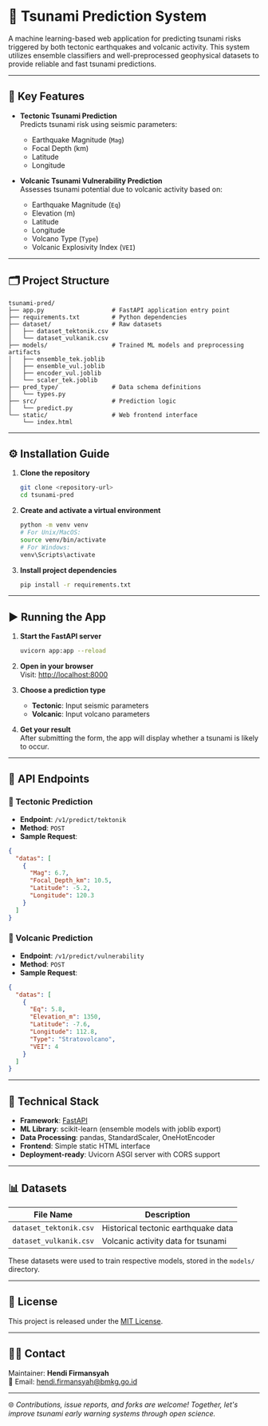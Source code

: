 # 🌊 Tsunami Prediction System

A machine learning-based web application for predicting tsunami risks triggered by both tectonic earthquakes and volcanic activity. This system utilizes ensemble classifiers and well-preprocessed geophysical datasets to provide reliable and fast tsunami predictions.

---

## 🚀 Key Features

- **Tectonic Tsunami Prediction**  
  Predicts tsunami risk using seismic parameters:
  - Earthquake Magnitude (`Mag`)
  - Focal Depth (km)
  - Latitude
  - Longitude

- **Volcanic Tsunami Vulnerability Prediction**  
  Assesses tsunami potential due to volcanic activity based on:
  - Earthquake Magnitude (`Eq`)
  - Elevation (m)
  - Latitude
  - Longitude
  - Volcano Type (`Type`)
  - Volcanic Explosivity Index (`VEI`)

---

## 🗂️ Project Structure

```
tsunami-pred/
├── app.py                   # FastAPI application entry point
├── requirements.txt         # Python dependencies
├── dataset/                 # Raw datasets
│   ├── dataset_tektonik.csv
│   └── dataset_vulkanik.csv
├── models/                  # Trained ML models and preprocessing artifacts
│   ├── ensemble_tek.joblib
│   ├── ensemble_vul.joblib
│   ├── encoder_vul.joblib
│   └── scaler_tek.joblib
├── pred_type/               # Data schema definitions
│   └── types.py
├── src/                     # Prediction logic
│   └── predict.py
└── static/                  # Web frontend interface
    └── index.html
```

---

## ⚙️ Installation Guide

1. **Clone the repository**  
   ```bash
   git clone <repository-url>
   cd tsunami-pred
   ```

2. **Create and activate a virtual environment**  
   ```bash
   python -m venv venv
   # For Unix/MacOS:
   source venv/bin/activate
   # For Windows:
   venv\Scripts\activate
   ```

3. **Install project dependencies**  
   ```bash
   pip install -r requirements.txt
   ```

---

## ▶️ Running the App

1. **Start the FastAPI server**  
   ```bash
   uvicorn app:app --reload
   ```

2. **Open in your browser**  
   Visit: [http://localhost:8000](http://localhost:8000)

3. **Choose a prediction type**  
   - **Tectonic**: Input seismic parameters
   - **Volcanic**: Input volcano parameters

4. **Get your result**  
   After submitting the form, the app will display whether a tsunami is likely to occur.

---

## 📡 API Endpoints

### 🔹 Tectonic Prediction
- **Endpoint**: `/v1/predict/tektonik`  
- **Method**: `POST`  
- **Sample Request**:
```json
{
  "datas": [
    {
      "Mag": 6.7,
      "Focal_Depth_km": 10.5,
      "Latitude": -5.2,
      "Longitude": 120.3
    }
  ]
}
```

### 🔸 Volcanic Prediction
- **Endpoint**: `/v1/predict/vulnerability`  
- **Method**: `POST`  
- **Sample Request**:
```json
{
  "datas": [
    {
      "Eq": 5.8,
      "Elevation_m": 1350,
      "Latitude": -7.6,
      "Longitude": 112.8,
      "Type": "Stratovolcano",
      "VEI": 4
    }
  ]
}
```

---

## 🧠 Technical Stack

- **Framework**: [FastAPI](https://fastapi.tiangolo.com/)
- **ML Library**: scikit-learn (ensemble models with joblib export)
- **Data Processing**: pandas, StandardScaler, OneHotEncoder
- **Frontend**: Simple static HTML interface
- **Deployment-ready**: Uvicorn ASGI server with CORS support

---

## 📊 Datasets

| File Name              | Description                         |
|------------------------|-------------------------------------|
| `dataset_tektonik.csv` | Historical tectonic earthquake data |
| `dataset_vulkanik.csv` | Volcanic activity data for tsunami  |

These datasets were used to train respective models, stored in the `models/` directory.

---

## 📄 License

This project is released under the [MIT License](LICENSE).

---

## 🙋‍♂️ Contact

Maintainer: **Hendi Firmansyah**  
📧 Email: [hendi.firmansyah@bmkg.go.id](mailto:hendi.firmansyah@bmkg.go.id)

---

🌐 *Contributions, issue reports, and forks are welcome! Together, let's improve tsunami early warning systems through open science.*
